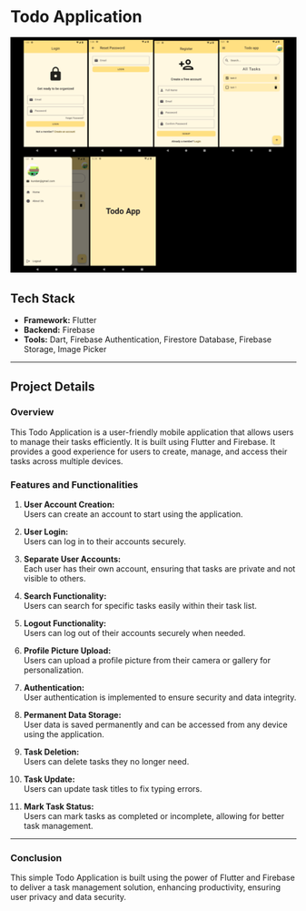 # Todo Application

![Todo Application](doc/images/img.png)

## Tech Stack

- **Framework:** Flutter
- **Backend:** Firebase
- **Tools:** Dart, Firebase Authentication, Firestore Database, Firebase Storage, Image Picker

---

## Project Details

### Overview

This Todo Application is a user-friendly mobile application that allows users to manage their tasks efficiently. It is built using Flutter and Firebase. It provides a good experience for users to create, manage, and access their tasks across multiple devices.

### Features and Functionalities

1. **User Account Creation:**  
   Users can create an account to start using the application.

2. **User Login:**  
   Users can log in to their accounts securely.

3. **Separate User Accounts:**  
   Each user has their own account, ensuring that tasks are private and not visible to others.

4. **Search Functionality:**  
   Users can search for specific tasks easily within their task list.

5. **Logout Functionality:**  
   Users can log out of their accounts securely when needed.

6. **Profile Picture Upload:**  
   Users can upload a profile picture from their camera or gallery for personalization.

7. **Authentication:**  
   User authentication is implemented to ensure security and data integrity.

8. **Permanent Data Storage:**  
   User data is saved permanently and can be accessed from any device using the application.

9. **Task Deletion:**  
   Users can delete tasks they no longer need.

10. **Task Update:**  
    Users can update task titles to fix typing errors.

11. **Mark Task Status:**  
    Users can mark tasks as completed or incomplete, allowing for better task management.

---

### Conclusion

This simple Todo Application is built using the power of Flutter and Firebase to deliver a task management solution, enhancing productivity, ensuring user privacy and data security.
